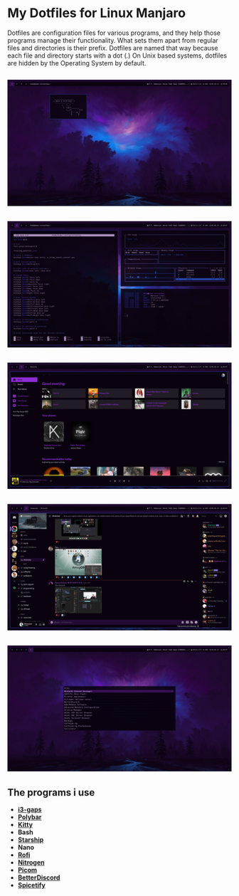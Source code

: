 
# My Dotfiles for Linux Manjaro

Dotfiles are configuration files for various programs, and they help those programs manage their functionality. What sets them apart from regular files and directories is their prefix. Dotfiles are named that way because each file and directory starts with a dot (.) On Unix based systems, dotfiles are hidden by the Operating System by default.
## ![Screenshot](Pictures/1.png)
## ![Screenshot](Pictures/2.png)
## ![Screenshot](Pictures/3.png)
## ![Screenshot](Pictures/4.png)
## ![Screenshot](Pictures/5.png)
## The programs i use
- **[i3-gaps](https://github.com/Airblader/i3)**
- **[Polybar](https://github.com/polybar/polybar)**
- **[Kitty](https://github.com/kovidgoyal/kitty)**
- **Bash**
- **[Starship](https://github.com/starship/starship)**
- **Nano**
- **[Rofi](https://github.com/davatorium/rofi)**
- **[Nitrogen](https://archlinux.org/packages/extra/x86_64/nitrogen/)**
- **[Picom](https://github.com/yshui/picom)**
- **[BetterDiscord](https://github.com/BetterDiscord/BetterDiscord)**
- **[Spicetify](https://github.com/khanhas/spicetify-cli)**